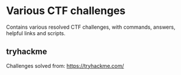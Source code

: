# Various CTF challenges

Contains various resolved CTF challenges, with commands, answers, helpful links and scripts.


## tryhackme

Challenges solved from: https://tryhackme.com/
